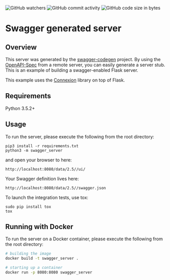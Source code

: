 ![GitHub watchers](https://img.shields.io/github/watchers/ASurtaev/SummerSberPractice?label=Watch&style=social)
![GitHub commit activity](https://img.shields.io/github/commit-activity/w/ASurtaev/SummerSberPractice)
![GitHub code size in bytes](https://img.shields.io/github/languages/code-size/ASurtaev/SummerSberPractice)
# Swagger generated server

## Overview
This server was generated by the [swagger-codegen](https://github.com/swagger-api/swagger-codegen) project. By using the
[OpenAPI-Spec](https://github.com/swagger-api/swagger-core/wiki) from a remote server, you can easily generate a server stub.  This
is an example of building a swagger-enabled Flask server.

This example uses the [Connexion](https://github.com/zalando/connexion) library on top of Flask.

## Requirements
Python 3.5.2+

## Usage
To run the server, please execute the following from the root directory:

```
pip3 install -r requirements.txt
python3 -m swagger_server
```

and open your browser to here:

```
http://localhost:8080/data/2.5//ui/
```

Your Swagger definition lives here:

```
http://localhost:8080/data/2.5//swagger.json
```

To launch the integration tests, use tox:
```
sudo pip install tox
tox
```

## Running with Docker

To run the server on a Docker container, please execute the following from the root directory:

```bash
# building the image
docker build -t swagger_server .

# starting up a container
docker run -p 8080:8080 swagger_server
```